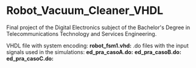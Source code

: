 # Robot_Vacuum_Cleaner_VHDL

Final project of the Digital Electronics subject of the Bachelor's Degree in Telecommunications Technology and Services Engineering. 

VHDL file with system encoding:
**robot_fsm1.vhd:** 
.do files with the input signals used in the simulations:
**ed_pra_casoA.do:** 
**ed_pra_casoB.do:** 
**ed_pra_casoC.do:** 
